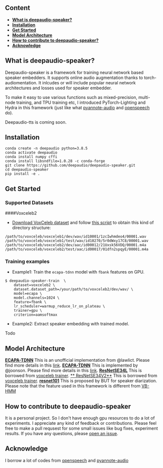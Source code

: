 ## Content
- [**What is deepaudio-speaker?**](https://github.com/deepaudio/deepaudio-speaker#what-is-deepaudio)
- [**Installation**](https://github.com/deepaudio/deepaudio-speaker#installation)
- [**Get Started**](https://github.com/deepaudio/deepaudio-speaker#get-started)
- [**Model Architecture**](https://github.com/deepaudio/deepaudio-speaker#model-architectures)
- [**How to contribute to deepaudio-speaker?**](https://github.com/deepaudio/deepaudio-speaker#How-to-contribute-to-deepaudio-speaker)
- [**Acknowledge**](https://github.com/deepaudio/deepaudio-speaker#Acknowledge)

## What is deepaudio-speaker?

Deepaudio-speaker is a framework for training neural network based speaker embedders. It supports online audio augmentation thanks to torch-audiomentation. It inlcudes or will include  popular neural network architectures and losses used for speaker embedder. 

To make it easy to use various functions such as mixed-precision, multi-node training, and TPU training etc, I introduced PyTorch-Lighting and Hydra in this framework (just like what [pyannote-audio](https://github.com/pyannote/pyannote-audio) and [openspeech](https://github.com/openspeech-team/openspeech) do).    

Deepaudio-tts is coming soon.

## Installation
```
conda create -n deepaudio python=3.8.5
conda activate deepaudio
conda install numpy cffi
conda install libsndfile=1.0.28 -c conda-forge
git clone https://github.com/deepaudio/deepaudio-speaker.git
cd deepaudio-speaker
pip install -e .
```

## Get Started

### Supported Datasets

####Voxceleb2
* [Download VoxCeleb dataset](http://www.robots.ox.ac.uk/~vgg/data/voxceleb/) and follow [this script](https://github.com/pyannote/pyannote-db-voxceleb/issues/10#issuecomment-702638328) to obtain this kind of directory structure:

```
/path/to/voxceleb/voxceleb1/dev/wav/id10001/1zcIwhmdeo4/00001.wav
/path/to/voxceleb/voxceleb1/test/wav/id10270/5r0dWxy17C8/00001.wav
/path/to/voxceleb/voxceleb2/dev/aac/id00012/21Uxsk56VDQ/00001.m4a
/path/to/voxceleb/voxceleb2/test/aac/id00017/01dfn2spqyE/00001.m4a
```

### Training examples
 - Example1: Train the `ecapa-tdnn` model with `fbank` features on GPU.
  
```
$ deepaudio-speaker-train  \
    dataset=voxceleb2 \
    dataset.dataset_path=/your/path/to/voxceleb2/dev/wav/ \
    model=ecapa \
    model.channels=1024 \
    feature=fbank \
    lr_scheduler=warmup_reduce_lr_on_plateau \
    trainer=gpu \
    criterion=aamsoftmax
```
- Example2: Extract speaker embedding with trained model.

Todo

## Model Architecture
[**ECAPA-TDNN**](https://arxiv.org/pdf/2005.07143.pdf) This is an unofficial implementation from @lawlict. Please find more details in this [link](https://github.com/lawlict/ECAPA-TDNN).
[**ECAPA-TDNN**](https://arxiv.org/pdf/2005.07143.pdf) This is implemented by @joonson. Please find more details in this [link](https://github.com/clovaai/voxceleb_trainer/issues/86#issuecomment-739991154).
[**ResNetSE34L**](https://arxiv.org/pdf/2003.11982.pdf) This is borrowed from [voxceleb trainer](https://github.com/clovaai/voxceleb_trainer).
[** ResNetSE34V2**](https://arxiv.org/pdf/2003.11982.pdf) This is borrowed from [voxceleb trainer](https://github.com/clovaai/voxceleb_trainer).
[**resnet101**](https://arxiv.org/abs/2012.14952) This is proposed by BUT for speaker diarization. Please note that the feature used in this framework is different from [VB-HMM](https://github.com/BUTSpeechFIT/VBx) 

## How to contribute to deepaudio-speaker

It is a personal project. So I don't have enough gpu resources to do a lot of experiments. I appreciate any kind of feedback or contributions. Please feel free to make a pull requsest for some small issues like bug fixes, experiment results. If you have any questions, please [open an issue](https://github.com/deepaudio/deepaudio-speaker/issues).

## Acknowledge
I borrow a lot of codes from [openspeech](https://github.com/openspeech-team/openspeech) and [pyannote-audio](https://github.com/pyannote/pyannote-audio)